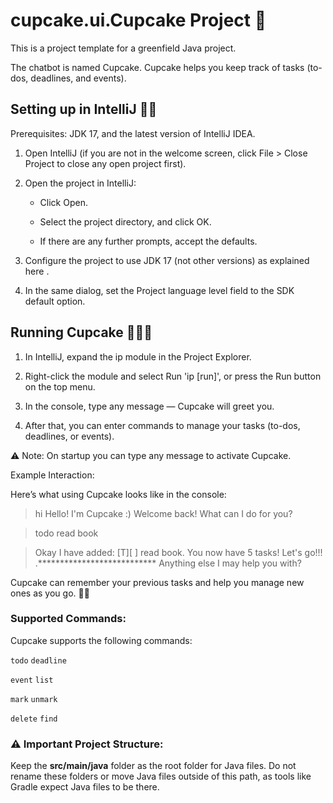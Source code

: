 # cupcake.ui.Cupcake Project 🧁

This is a project template for a greenfield Java project.

The chatbot is named Cupcake. Cupcake helps you keep track of tasks (to-dos, deadlines, and events).

## Setting up in IntelliJ 🧑‍💻

Prerequisites: JDK 17, and the latest version of IntelliJ IDEA.

1. Open IntelliJ (if you are not in the welcome screen, click File > Close Project to close any open project first).

2. Open the project in IntelliJ:

    - Click Open.

    - Select the project directory, and click OK.

    - If there are any further prompts, accept the defaults.

3. Configure the project to use JDK 17 (not other versions) as explained here
.
4. In the same dialog, set the Project language level field to the SDK default option.

## Running Cupcake 🏃🏃‍♀️

1. In IntelliJ, expand the ip module in the Project Explorer.

2. Right-click the module and select Run 'ip [run]', or press the Run button on the top menu.

3. In the console, type any message — Cupcake will greet you.

4. After that, you can enter commands to manage your tasks (to-dos, deadlines, or events).

⚠️ Note: On startup you can type any message to activate Cupcake.

Example Interaction:

Here’s what using Cupcake looks like in the console:

> hi
Hello! I'm Cupcake :) Welcome back! What can I do for you?

> todo read book

>Okay I have added: [T][ ] read book. 
> You now have 5 tasks! Let's go!!!         
.***************************
Anything else I may help you with?


Cupcake can remember your previous tasks and help you manage new ones as you go. 🎂✨

### Supported Commands:

Cupcake supports the following commands:

`todo`
`deadline`

`event`
`list`

`mark`
`unmark`

`delete`
`find`

### ⚠️ Important Project Structure:

Keep the **src/main/java** folder as the root folder for Java files.
Do not rename these folders or move Java files outside of this path, as tools like Gradle expect Java files to be there.